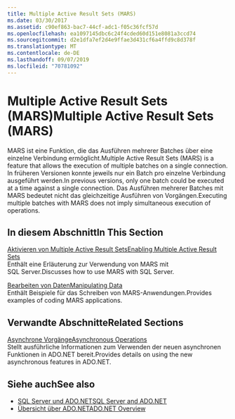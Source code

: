 ```yaml
---
title: Multiple Active Result Sets (MARS)
ms.date: 03/30/2017
ms.assetid: c90ef863-bac7-44cf-adc1-f05c36fcf57d
ms.openlocfilehash: ea1097145dbc6c24f4cded60d151e8081a3ccd74
ms.sourcegitcommit: d2e1dfa7ef2d4e9ffae3d431cf6a4ffd9c8d378f
ms.translationtype: MT
ms.contentlocale: de-DE
ms.lasthandoff: 09/07/2019
ms.locfileid: "70781092"
---
```

# <a name="multiple-active-result-sets-mars"></a><span data-ttu-id="5531d-102">Multiple Active Result Sets (MARS)</span><span class="sxs-lookup"><span data-stu-id="5531d-102">Multiple Active Result Sets (MARS)</span></span>
<span data-ttu-id="5531d-103">MARS ist eine Funktion, die das Ausführen mehrerer Batches über eine einzelne Verbindung ermöglicht.</span><span class="sxs-lookup"><span data-stu-id="5531d-103">Multiple Active Result Sets (MARS) is a feature that allows the execution of multiple batches on a single connection.</span></span> <span data-ttu-id="5531d-104">In früheren Versionen konnte jeweils nur ein Batch pro einzelne Verbindung ausgeführt werden.</span><span class="sxs-lookup"><span data-stu-id="5531d-104">In previous versions, only one batch could be executed at a time against a single connection.</span></span> <span data-ttu-id="5531d-105">Das Ausführen mehrerer Batches mit MARS bedeutet nicht das gleichzeitige Ausführen von Vorgängen.</span><span class="sxs-lookup"><span data-stu-id="5531d-105">Executing multiple batches with MARS does not imply simultaneous execution of operations.</span></span>  
  
## <a name="in-this-section"></a><span data-ttu-id="5531d-106">In diesem Abschnitt</span><span class="sxs-lookup"><span data-stu-id="5531d-106">In This Section</span></span>  
 [<span data-ttu-id="5531d-107">Aktivieren von Multiple Active Result Sets</span><span class="sxs-lookup"><span data-stu-id="5531d-107">Enabling Multiple Active Result Sets</span></span>](enabling-multiple-active-result-sets.md)  
 <span data-ttu-id="5531d-108">Enthält eine Erläuterung zur Verwendung von MARS mit SQL Server.</span><span class="sxs-lookup"><span data-stu-id="5531d-108">Discusses how to use MARS with SQL Server.</span></span>  
  
 [<span data-ttu-id="5531d-109">Bearbeiten von Daten</span><span class="sxs-lookup"><span data-stu-id="5531d-109">Manipulating Data</span></span>](manipulating-data.md)  
 <span data-ttu-id="5531d-110">Enthält Beispiele für das Schreiben von MARS-Anwendungen.</span><span class="sxs-lookup"><span data-stu-id="5531d-110">Provides examples of coding MARS applications.</span></span>  
  
## <a name="related-sections"></a><span data-ttu-id="5531d-111">Verwandte Abschnitte</span><span class="sxs-lookup"><span data-stu-id="5531d-111">Related Sections</span></span>  
 [<span data-ttu-id="5531d-112">Asynchrone Vorgänge</span><span class="sxs-lookup"><span data-stu-id="5531d-112">Asynchronous Operations</span></span>](asynchronous-operations.md)  
 <span data-ttu-id="5531d-113">Stellt ausführliche Informationen zum Verwenden der neuen asynchronen Funktionen in ADO.NET bereit.</span><span class="sxs-lookup"><span data-stu-id="5531d-113">Provides details on using the new asynchronous features in ADO.NET.</span></span>  
  
## <a name="see-also"></a><span data-ttu-id="5531d-114">Siehe auch</span><span class="sxs-lookup"><span data-stu-id="5531d-114">See also</span></span>

- [<span data-ttu-id="5531d-115">SQL Server und ADO.NET</span><span class="sxs-lookup"><span data-stu-id="5531d-115">SQL Server and ADO.NET</span></span>](index.md)
- [<span data-ttu-id="5531d-116">Übersicht über ADO.NET</span><span class="sxs-lookup"><span data-stu-id="5531d-116">ADO.NET Overview</span></span>](../ado-net-overview.md)
